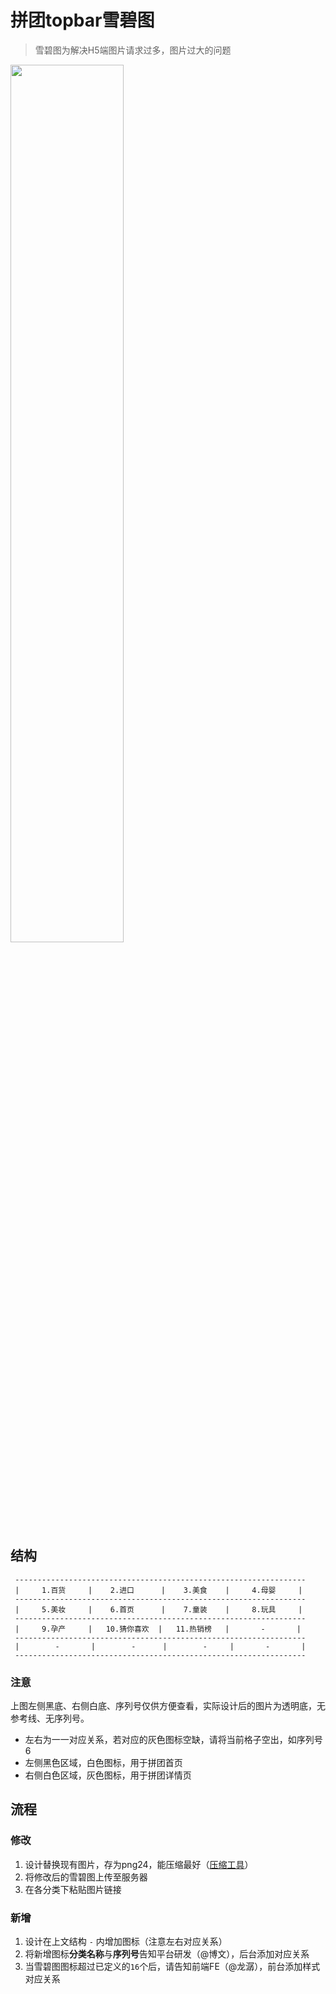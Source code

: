 # 拼团topbar雪碧图

> 雪碧图为解决H5端图片请求过多，图片过大的问题

<img src="http://img.miyabaobei.com/d1/p5/2017/05/09/2f/97/2f970607e4b8220febc428bd53e15ac0147844586.png" width="60%" alt="">

## 结构

```
 -----------------------------------------------------------------
 |     1.百货     |    2.进口      |    3.美食    |     4.母婴     |
 -----------------------------------------------------------------
 |     5.美妆     |    6.首页      |    7.童装    |     8.玩具     |
 -----------------------------------------------------------------
 |     9.孕产     |   10.猜你喜欢  |   11.热销榜   |       -       |
 -----------------------------------------------------------------
 |        -       |        -      |        -     |       -       |
 -----------------------------------------------------------------
```

### 注意

上图左侧黑底、右侧白底、序列号仅供方便查看，实际设计后的图片为透明底，无参考线、无序列号。

- 左右为一一对应关系，若对应的灰色图标空缺，请将当前格子空出，如序列号6
- 左侧黑色区域，白色图标，用于拼团首页
- 右侧白色区域，灰色图标，用于拼团详情页

## 流程

### 修改

1. 设计替换现有图片，存为png24，能压缩最好（[压缩工具](https://tinypng.com/)）
2. 将修改后的雪碧图上传至服务器
3. 在各分类下粘贴图片链接

### 新增

1. 设计在上文结构 ` - ` 内增加图标（注意左右对应关系）
2. 将新增图标**分类名称**与**序列号**告知平台研发（@博文），后台添加对应关系
3. 当雪碧图图标超过已定义的`16`个后，请告知前端FE（@龙潺），前台添加样式对应关系